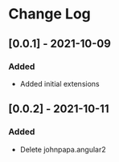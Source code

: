 # Change Log

## [0.0.1] - 2021-10-09

### Added

- Added initial extensions

## [0.0.2] - 2021-10-11

### Added

- Delete johnpapa.angular2
